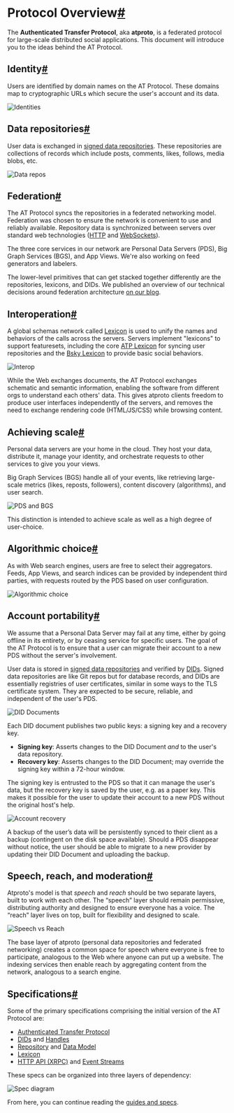 # Protocol Overview[#](https://atproto.com/guides/overview#protocol-overview)

The **Authenticated Transfer Protocol**, aka **atproto**, is a federated protocol for large-scale distributed social applications. This document will introduce you to the ideas behind the AT Protocol.

## Identity[#](https://atproto.com/guides/overview#identity)

Users are identified by domain names on the AT Protocol. These domains map to cryptographic URLs which secure the user's account and its data.

![Identities](https://atproto.com/img/identities.jpg)

## Data repositories[#](https://atproto.com/guides/overview#data-repositories)

User data is exchanged in [signed data repositories](https://atproto.com/guides/data-repos). These repositories are collections of records which include posts, comments, likes, follows, media blobs, etc.

![Data repos](https://atproto.com/img/data-repos.jpg)

## Federation[#](https://atproto.com/guides/overview#federation)

The AT Protocol syncs the repositories in a federated networking model. Federation was chosen to ensure the network is convenient to use and reliably available. Repository data is synchronized between servers over standard web technologies ([HTTP](https://atproto.com/specs/xrpc) and [WebSockets](https://atproto.com/specs/event-stream)).

The three core services in our network are Personal Data Servers (PDS), Big Graph Services (BGS), and App Views. We're also working on feed generators and labelers.

The lower-level primitives that can get stacked together differently are the repositories, lexicons, and DIDs. We published an overview of our technical decisions around federation architecture [on our blog](https://blueskyweb.xyz/blog/5-5-2023-federation-architecture).

## Interoperation[#](https://atproto.com/guides/overview#interoperation)

A global schemas network called [Lexicon](https://atproto.com/specs/lexicon) is used to unify the names and behaviors of the calls across the servers. Servers implement "lexicons" to support featuresets, including the core [ATP Lexicon](https://atproto.com/lexicons/com-atproto-identity) for syncing user repositories and the [Bsky Lexicon](https://atproto.com/lexicons/app-bsky-actor) to provide basic social behaviors.

![Interop](https://atproto.com/img/interop.jpg)

While the Web exchanges documents, the AT Protocol exchanges schematic and semantic information, enabling the software from different orgs to understand each others' data. This gives atproto clients freedom to produce user interfaces independently of the servers, and removes the need to exchange rendering code (HTML/JS/CSS) while browsing content.

## Achieving scale[#](https://atproto.com/guides/overview#achieving-scale)

Personal data servers are your home in the cloud. They host your data, distribute it, manage your identity, and orchestrate requests to other services to give you your views.

Big Graph Services (BGS) handle all of your events, like retrieving large-scale metrics (likes, reposts, followers), content discovery (algorithms), and user search.

![PDS and BGS](https://atproto.com/img/small-big-world.jpg)

This distinction is intended to achieve scale as well as a high degree of user-choice.

## Algorithmic choice[#](https://atproto.com/guides/overview#algorithmic-choice)

As with Web search engines, users are free to select their aggregators. Feeds, App Views, and search indices can be provided by independent third parties, with requests routed by the PDS based on user configuration.

![Algorithmic choice](https://atproto.com/img/algorithmic-choice.jpg)

## Account portability[#](https://atproto.com/guides/overview#account-portability)

We assume that a Personal Data Server may fail at any time, either by going offline in its entirety, or by ceasing service for specific users. The goal of the AT Protocol is to ensure that a user can migrate their account to a new PDS without the server's involvement.

User data is stored in [signed data repositories](https://atproto.com/guides/data-repos) and verified by [DIDs](https://atproto.com/guides/identity). Signed data repositories are like Git repos but for database records, and DIDs are essentially registries of user certificates, similar in some ways to the TLS certificate system. They are expected to be secure, reliable, and independent of the user's PDS.

![DID Documents](https://atproto.com/img/did-doc.jpg)

Each DID document publishes two public keys: a signing key and a recovery key.

- **Signing key**: Asserts changes to the DID Document *and* to the user's data repository.
- **Recovery key**: Asserts changes to the DID Document; may override the signing key within a 72-hour window.

The signing key is entrusted to the PDS so that it can manage the user's data, but the recovery key is saved by the user, e.g. as a paper key. This makes it possible for the user to update their account to a new PDS without the original host's help.

![Account recovery](https://atproto.com/img/recovery.jpg)

A backup of the user’s data will be persistently synced to their client as a backup (contingent on the disk space available). Should a PDS disappear without notice, the user should be able to migrate to a new provider by updating their DID Document and uploading the backup.

## Speech, reach, and moderation[#](https://atproto.com/guides/overview#speech-reach-and-moderation)

Atproto's model is that *speech* and *reach* should be two separate layers, built to work with each other. The “speech” layer should remain permissive, distributing authority and designed to ensure everyone has a voice. The “reach” layer lives on top, built for flexibility and designed to scale.

![Speech vs Reach](https://atproto.com/img/speech-vs-reach.jpg)

The base layer of atproto (personal data repositories and federated networking) creates a common space for speech where everyone is free to participate, analogous to the Web where anyone can put up a website. The indexing services then enable reach by aggregating content from the network, analogous to a search engine.

## Specifications[#](https://atproto.com/guides/overview#specifications)

Some of the primary specifications comprising the initial version of the AT Protocol are:

- [Authenticated Transfer Protocol](https://atproto.com/specs/atp)
- [DIDs](https://atproto.com/specs/did) and [Handles](https://atproto.com/specs/handle)
- [Repository](https://atproto.com/specs/repository) and [Data Model](https://atproto.com/specs/data-model)
- [Lexicon](https://atproto.com/specs/lexicon)
- [HTTP API (XRPC)](https://atproto.com/specs/xrpc) and [Event Streams](https://atproto.com/specs/event-stream)

These specs can be organized into three layers of dependency:

![Spec diagram](https://atproto.com/img/spec-diagram.jpg)

From here, you can continue reading the [guides and specs](https://atproto.com/docs).